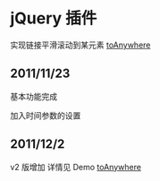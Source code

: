 jQuery 插件
===========

实现链接平滑滚动到某元素
[toAnywhere][]

2011/11/23
----------
  基本功能完成
  
  加入时间参数的设置

2011/12/2
---------
  v2 版增加
  详情见 Demo [toAnywhere][]


[toAnywhere]: http://charsky.github.com/toAnywhere
